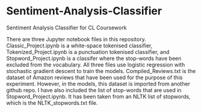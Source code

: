 # Sentiment-Analysis-Classifier
Sentiment Analysis Classifier for CL Coursework 


There are three Jupyter notebook files in this repository. Classic_Project.ipynb is a white-space tokenised classifier, Tokenized_Project.ipynb is a punctuation tokenised classifier, and Stopword_Project.ipynb is a classifer where the stop-words have been excluded from the vocabulary. All three files use logistic regression with stochastic gradient descent to train the models. Compiled_Reviews.txt is the dataset of Amazon reviews that have been used for the purpose of this experiment. However, in the models, this dataset is imported from another github repo. I have also included the list of stop-words that are used in Stopword_Project.ipynb. It has been taken from an NLTK list of stopwords, which is the NLTK_stopwords.txt file. 
